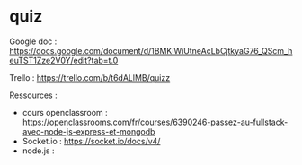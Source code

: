 # quiz
Google doc : https://docs.google.com/document/d/1BMKiWiUtneAcLbCjtkyaG76_QScm_heuTST1Zze2V0Y/edit?tab=t.0

Trello : https://trello.com/b/t6dALlMB/quizz

Ressources : 
- cours openclassroom : https://openclassrooms.com/fr/courses/6390246-passez-au-fullstack-avec-node-js-express-et-mongodb
- Socket.io : https://socket.io/docs/v4/
- node.js :
